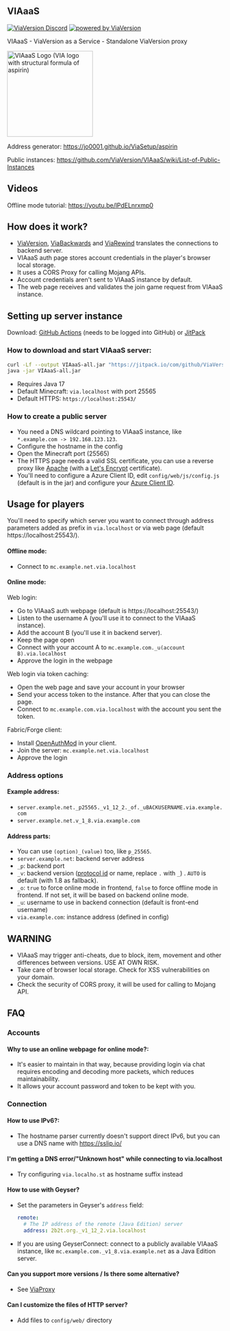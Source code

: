 VIAaaS
---

[![ViaVersion Discord](https://img.shields.io/badge/chat-on%20discord-blue.svg)](https://viaversion.com/discord)
[![powered by ViaVersion](https://img.shields.io/badge/powered%20by-ViaVersion-blue.svg)](https://viaversion.com/)


VIAaaS - ViaVersion as a Service - Standalone ViaVersion proxy

<img alt="VIAaaS Logo (VIA logo with structural formula of aspirin)" height="200" src="https://viaversion.github.io/VIAaaS/src/main/resources/web/img/logo.webp">

Address generator: https://jo0001.github.io/ViaSetup/aspirin

Public instances: https://github.com/ViaVersion/VIAaaS/wiki/List-of-Public-Instances

## Videos

Offline mode tutorial: https://youtu.be/lPdELnrxmp0

## How does it work?

- [ViaVersion](https://viaversion.com), [ViaBackwards](https://viaversion.com/backwards)
  and [ViaRewind](https://viaversion.com/rewind) translates the connections to backend server.
- VIAaaS auth page stores account credentials in the player's browser local storage.
- It uses a CORS Proxy for calling Mojang APIs.
- Account credentials aren't sent to VIAaaS instance by default.
- The web page receives and validates the join game request from VIAaaS instance.

## Setting up server instance

Download: [GitHub Actions](https://github.com/ViaVersion/VIAaaS/actions) (needs to be logged into GitHub)
or [JitPack](https://jitpack.io/com/github/ViaVersion/VIAaaS/master-SNAPSHOT/VIAaaS-master-SNAPSHOT-all.jar)

### How to download and start VIAaaS server:

```sh
curl -Lf --output VIAaaS-all.jar "https://jitpack.io/com/github/ViaVersion/VIAaaS/master-SNAPSHOT/VIAaaS-master-SNAPSHOT-all.jar"
java -jar VIAaaS-all.jar
```

- Requires Java 17
- Default Minecraft: ```via.localhost``` with port 25565
- Default HTTPS: ```https://localhost:25543/```

### How to create a public server

- You need a DNS wildcard pointing to VIAaaS instance, like ``*.example.com -> 192.168.123.123``.
- Configure the hostname in the config
- Open the Minecraft port (25565)
- The HTTPS page needs a valid SSL certificate, you can use a reverse proxy like [Apache](https://httpd.apache.org/) (with
  a [Let's Encrypt](https://letsencrypt.org/) certificate).
- You'll need to configure a Azure Client ID, edit ```config/web/js/config.js``` (default is in the jar) and
  configure your [Azure Client ID](https://minecraft.wiki/w/Microsoft_authentication).

## Usage for players

You'll need to specify which server you want to connect through address parameters
added as prefix in ``via.localhost`` or via web page (default https://localhost:25543/).

#### Offline mode:

- Connect to ```mc.example.net.via.localhost```

#### Online mode:

Web login:

- Go to VIAaaS auth webpage (default is https://localhost:25543/)
- Listen to the username A (you'll use it to connect to the VIAaaS instance).
- Add the account B (you'll use it in backend server).
- Keep the page open
- Connect with your account A to ```mc.example.com._u(account B).via.localhost```
- Approve the login in the webpage

Web login via token caching:

- Open the web page and save your account in your browser
- Send your access token to the instance. After that you can close the page.
- Connect to ```mc.example.com.via.localhost``` with the account you sent the token.

Fabric/Forge client:

- Install [OpenAuthMod](https://github.com/RaphiMC/OpenAuthMod) in your client.
- Join the server: ```mc.example.net.via.localhost```
- Approve the login

### Address options

#### Example address:

- ```server.example.net._p25565._v1_12_2._of._uBACKUSERNAME.via.example.com```
- ```server.example.net.v_1_8.via.example.com```

#### Address parts:

- You can use ``(option)_(value)`` too, like ``p_25565``.
- ```server.example.net```: backend server address
- ```_p```: backend port
- ```_v```: backend version ([protocol id](https://wiki.vg/Protocol_version_numbers) or name, replace ``.`` with ``_``)
  . ```AUTO``` is default (with 1.8 as fallback).
- ```_o```: ```true``` to force online mode in frontend, ```false``` to force offline mode in frontend. If not set, it
  will be based on backend online mode.
- ```_u```: username to use in backend connection (default is front-end username)
- ```via.example.com```: instance address (defined in config)

## WARNING

- VIAaaS may trigger anti-cheats, due to block, item, movement and other differences between versions. USE AT OWN RISK.
- Take care of browser local storage. Check for XSS vulnerabilities on your domain.
- Check the security of CORS proxy, it will be used for calling to Mojang API.

## FAQ

### Accounts

#### Why to use an online webpage for online mode?:

- It's easier to maintain in that way, because providing login via chat requires encoding and decoding more packets,
  which reduces maintainability.
- It allows your account password and token to be kept with you.

### Connection

#### How to use IPv6?:

- The hostname parser currently doesn't support direct IPv6, but you can use a DNS name with https://sslip.io/

#### I'm getting a DNS error/"Unknown host" while connecting to via.localhost

- Try configuring ```via.localho.st``` as hostname suffix instead

#### How to use with Geyser?

- Set the parameters in Geyser's `address` field:
  ```yml
  remote:
    # The IP address of the remote (Java Edition) server
    address: 2b2t.org._v1_12_2.via.localhost
  ```
- If you are using GeyserConnect: connect to a publicly available VIAaaS instance,
  like ```mc.example.com._v1_8.via.example.net``` as a Java Edition server.

#### Can you support more versions / Is there some alternative?

- See [ViaProxy](https://github.com/ViaVersion/ViaProxy)

#### Can I customize the files of HTTP server?

- Add files to ``config/web/`` directory
